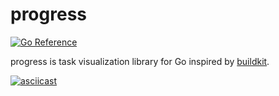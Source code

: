 # progress

[![Go Reference](https://pkg.go.dev/badge/github.com/wbrc/progress.svg)](https://pkg.go.dev/github.com/wbrc/progress)

progress is task visualization library for Go inspired by
[buildkit](https://github.com/moby/buildkit).

[![asciicast](https://asciinema.org/a/YCmMDISRg3hOwwxs2zI5oIW4J.svg)](https://asciinema.org/a/YCmMDISRg3hOwwxs2zI5oIW4J)
